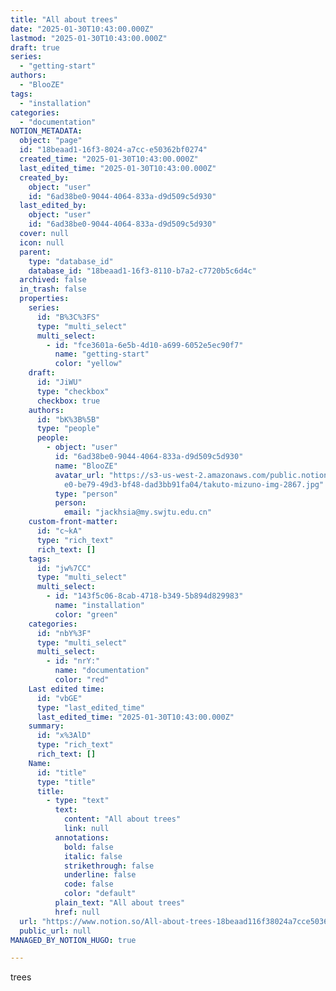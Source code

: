 ```yaml
---
title: "All about trees"
date: "2025-01-30T10:43:00.000Z"
lastmod: "2025-01-30T10:43:00.000Z"
draft: true
series:
  - "getting-start"
authors:
  - "BlooZE"
tags:
  - "installation"
categories:
  - "documentation"
NOTION_METADATA:
  object: "page"
  id: "18beaad1-16f3-8024-a7cc-e50362bf0274"
  created_time: "2025-01-30T10:43:00.000Z"
  last_edited_time: "2025-01-30T10:43:00.000Z"
  created_by:
    object: "user"
    id: "6ad38be0-9044-4064-833a-d9d509c5d930"
  last_edited_by:
    object: "user"
    id: "6ad38be0-9044-4064-833a-d9d509c5d930"
  cover: null
  icon: null
  parent:
    type: "database_id"
    database_id: "18beaad1-16f3-8110-b7a2-c7720b5c6d4c"
  archived: false
  in_trash: false
  properties:
    series:
      id: "B%3C%3FS"
      type: "multi_select"
      multi_select:
        - id: "fce3601a-6e5b-4d10-a699-6052e5ec90f7"
          name: "getting-start"
          color: "yellow"
    draft:
      id: "JiWU"
      type: "checkbox"
      checkbox: true
    authors:
      id: "bK%3B%5B"
      type: "people"
      people:
        - object: "user"
          id: "6ad38be0-9044-4064-833a-d9d509c5d930"
          name: "BlooZE"
          avatar_url: "https://s3-us-west-2.amazonaws.com/public.notion-static.com/01b7e1\
            e0-be79-49d3-bf48-dad3bb91fa04/takuto-mizuno-img-2867.jpg"
          type: "person"
          person:
            email: "jackhsia@my.swjtu.edu.cn"
    custom-front-matter:
      id: "c~kA"
      type: "rich_text"
      rich_text: []
    tags:
      id: "jw%7CC"
      type: "multi_select"
      multi_select:
        - id: "143f5c06-8cab-4718-b349-5b894d829983"
          name: "installation"
          color: "green"
    categories:
      id: "nbY%3F"
      type: "multi_select"
      multi_select:
        - id: "nrY:"
          name: "documentation"
          color: "red"
    Last edited time:
      id: "vbGE"
      type: "last_edited_time"
      last_edited_time: "2025-01-30T10:43:00.000Z"
    summary:
      id: "x%3AlD"
      type: "rich_text"
      rich_text: []
    Name:
      id: "title"
      type: "title"
      title:
        - type: "text"
          text:
            content: "All about trees"
            link: null
          annotations:
            bold: false
            italic: false
            strikethrough: false
            underline: false
            code: false
            color: "default"
          plain_text: "All about trees"
          href: null
  url: "https://www.notion.so/All-about-trees-18beaad116f38024a7cce50362bf0274"
  public_url: null
MANAGED_BY_NOTION_HUGO: true

---
```



trees

